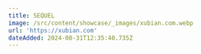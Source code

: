 ```yaml
---
title: SEQUEL
image: /src/content/showcase/_images/xubian.com.webp
url: 'https://xubian.com'
dateAdded: 2024-08-31T12:35:40.735Z
---
```


